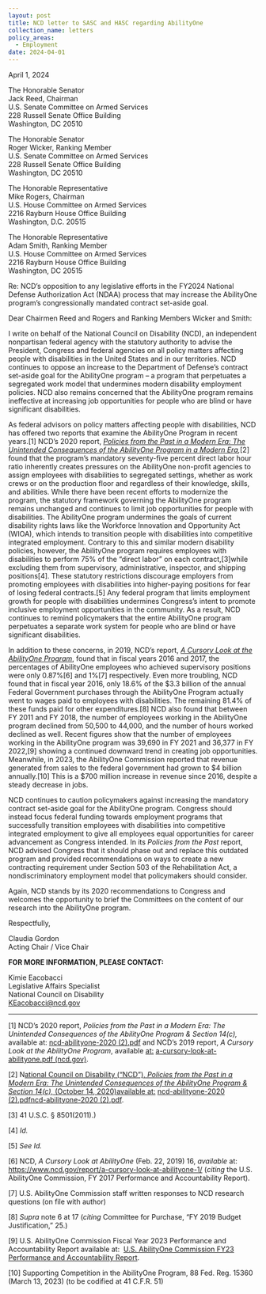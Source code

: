 ```yaml
---
layout: post
title: NCD letter to SASC and HASC regarding AbilityOne
collection_name: letters
policy_areas:
  - Employment
date: 2024-04-01
---
```

April 1, 2024

The Honorable Senator\
Jack Reed, Chairman\
U.S. Senate Committee on Armed Services\
228 Russell Senate Office Building\
Washington, DC 20510

The Honorable Senator\
Roger Wicker, Ranking Member\
U.S. Senate Committee on Armed Services\
228 Russell Senate Office Building\
Washington, DC 20510

The Honorable Representative\
Mike Rogers, Chairman\
U.S. House Committee on Armed Services\
2216 Rayburn House Office Building\
Washington, D.C. 20515

The Honorable Representative\
Adam Smith, Ranking Member\
U.S. House Committee on Armed Services\
2216 Rayburn House Office Building\
Washington, DC 20515

Re: NCD’s opposition to any legislative efforts in the FY2024 National Defense Authorization Act (NDAA) process that may increase the AbilityOne program’s congressionally mandated contract set-aside goal.

Dear Chairmen Reed and Rogers and Ranking Members Wicker and Smith:

I write on behalf of the National Council on Disability (NCD), an independent nonpartisan federal agency with the statutory authority to advise the President, Congress and federal agencies on all policy matters affecting people with disabilities in the United States and in our territories. NCD continues to oppose an increase to the Department of Defense’s contract set-aside goal for the AbilityOne program – a program that perpetuates a segregated work model that undermines modern disability employment policies. NCD also remains concerned that the AbilityOne program remains ineffective at increasing job opportunities for people who are blind or have significant disabilities.

As federal advisors on policy matters affecting people with disabilities, NCD has offered two reports that examine the AbilityOne Program in recent years.\[1] NCD’s 2020 report, *[Policies from the Past in a Modern Era: The Unintended Consequences of the AbilityOne Program in a Modern Era](https://www.ncd.gov/report/policies-from-the-past-in-a-modern-era-the-unintended-consequences-of-the-abilityone-program-section-14-c/),*\[2] found that the program’s mandatory seventy-five percent direct labor hour ratio inherently creates pressures on the AbilityOne non-profit agencies to assign employees with disabilities to segregated settings, whether as work crews or on the production floor and regardless of their knowledge, skills, and abilities. While there have been recent efforts to modernize the program, the statutory framework governing the AbilityOne program remains unchanged and continues to limit job opportunities for people with disabilities. The AbilityOne program undermines the goals of current disability rights laws like the Workforce Innovation and Opportunity Act (WIOA), which intends to transition people with disabilities into competitive integrated employment. Contrary to this and similar modern disability policies, however, the AbilityOne program requires employees with disabilities to perform 75% of the “direct labor” on each contract,\[3]while excluding them from supervisory, administrative, inspector, and shipping positions\[4]. These statutory restrictions discourage employers from promoting employees with disabilities into higher-paying positions for fear of losing federal contracts.\[5] Any federal program that limits employment growth for people with disabilities undermines Congress’s intent to promote inclusive employment opportunities in the community. As a result, NCD continues to remind policymakers that the entire AbilityOne program perpetuates a separate work system for people who are blind or have significant disabilities.

In addition to these concerns, in 2019, NCD’s report, *[A Cursory Look at the AbilityOne Program](https://www.ncd.gov/report/a-cursory-look-at-abilityone-1/)*, found that in fiscal years 2016 and 2017, the percentages of AbilityOne employees who achieved supervisory positions were only 0.87%\[6] and 1%\[7] respectively. Even more troubling, NCD found that in fiscal year 2016, only 18.6% of the $3.3 billion of the annual Federal Government purchases through the AbilityOne Program actually went to wages paid to employees with disabilities. The remaining 81.4% of these funds paid for other expenditures.\[8] NCD also found that between FY 2011 and FY 2018, the number of employees working in the AbilityOne program declined from 50,500 to 44,000, and the number of hours worked declined as well. Recent figures show that the number of employees working in the AbilityOne program was 39,690 in FY 2021 and 36,377 in FY 2022,\[9] showing a continued downward trend in creating job opportunities. Meanwhile, in 2023, the AbilityOne Commission reported that revenue generated from sales to the federal government had grown to $4 billion annually.\[10] This is a $700 million increase in revenue since 2016, despite a steady decrease in jobs.

NCD continues to caution policymakers against increasing the mandatory contract set-aside goal for the AbilityOne program. Congress should instead focus federal funding towards employment programs that successfully transition employees with disabilities into competitive integrated employment to give all employees equal opportunities for career advancement as Congress intended. In its *Policies from the Past* report, NCD advised Congress that it should phase out and replace this outdated program and provided recommendations on ways to create a new contracting requirement under Section 503 of the Rehabilitation Act, a nondiscriminatory employment model that policymakers should consider.

Again, NCD stands by its 2020 recommendations to Congress and welcomes the opportunity to brief the Committees on the content of our research into the AbilityOne program.

Respectfully,

Claudia Gordon\
Acting Chair / Vice Chair

**FOR MORE INFORMATION, PLEASE CONTACT:**

Kimie Eacobacci\
Legislative Affairs Specialist\
National Council on Disability\
KEacobacci@ncd.gov

- - -

\[1] NCD’s 2020 report, *Policies from the Past in a Modern Era: The Unintended Consequences of the AbilityOne Program & Section 14(c),* available at: [ncd-abilityone-2020 (2).pdf](file://local.ncd.gov/ncd/Redirected/keacobacci/Downloads/ncd-abilityone-2020%20(2).pdf) and NCD’s 2019 report, *A Cursory Look at the AbilityOne Program*, available [at:](<>) [a-cursory-look-at-abilityone.pdf (ncd.gov)](file://local.ncd.gov/ncd/Redirected/keacobacci/Downloads/a-cursory-look-at-abilityone.pdf).

\[2] N[ational Council on Disability (“NCD”), *Policies from the Past in a Modern Era: The Unintended Consequences of the AbilityOne Program & Section 14(c),* (October 14, 2020)available at:](<>) [ncd-abilityone-2020 (2).pdf](file://local.ncd.gov/ncd/Redirected/keacobacci/Downloads/ncd-abilityone-2020%20(2).pdf)[ncd-abilityone-2020 (2).pdf](file://local.ncd.gov/ncd/Redirected/keacobacci/Downloads/ncd-abilityone-2020%20(2).pdf).

\[3] 41 U.S.C. § 8501(2011).)

\[4]  *Id.*

\[5] *See Id.*

\[6] NCD, *A Cursory Look at AbilityOne* (Feb. 22, 2019) 16, *available* at: https://www.ncd.gov/report/a-cursory-look-at-abilityone-1/ (*citing* the U.S. AbilityOne Commission, FY 2017 Performance and Accountability Report).

\[7] U.S. AbilityOne Commission staff written responses to NCD research questions (on file with author)

\[8] *Supra* note 6 at 17 (*citing* Committee for Purchase, “FY 2019 Budget Justification,” 25.)

\[9] U.S. AbilityOne Commission Fiscal Year 2023 Performance and Accountability Report available at:  [U.S. AbilityOne Commission FY23 Performance and Accountability Report](https://www.abilityone.gov/Commission/documents/U.S.%20AbilityOne%20Commission%20FY2023%20PAR%2015Nov2023%20signed%20508.pdf).

\[10] Supporting Competition in the AbilityOne Program, 88 Fed. Reg. 15360 (March 13, 2023) (to be codified at 41 C.F.R. 51)